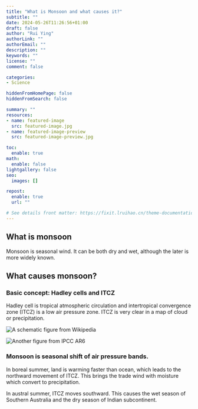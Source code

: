 ```yaml
---
title: "What is Monsoon and what causes it?"
subtitle: ""
date: 2024-05-26T11:26:56+01:00
draft: false
author: "Rui Ying"
authorLink: ""
authorEmail: ""
description: ""
keywords: ""
license: ""
comment: false

categories:
- Science

hiddenFromHomePage: false
hiddenFromSearch: false

summary: ""
resources:
- name: featured-image
  src: featured-image.jpg
- name: featured-image-preview
  src: featured-image-preview.jpg

toc:
  enable: true
math:
  enable: false
lightgallery: false
seo:
  images: []

repost:
  enable: true
  url: ""

# See details front matter: https://fixit.lruihao.cn/theme-documentation-content/#front-matter
---
```


<!--more-->
## What is monsoon
Monsoon is seasonal wind. It can be both dry and wet, although the later is more widely known.


## What causes monsoon?
### Basic concept: Hadley cells and ITCZ
Hadley cell is tropical atmospheric circulation and intertropical convergence zone (ITCZ) is a low air pressure zone. ITCZ is very clear in a map of cloud or precipitation.

![A schematic figure from Wikipedia](https://en.wikipedia.org/wiki/Trade_winds#/media/File:Earth_Global_Circulation_-_en.svg)

![Another figure from IPCC AR6](https://www.ipcc.ch/report/ar6/wg1/downloads/figures/IPCC_AR6_WGI_Figure_8_21.png)

### Monsoon is seasonal shift of air pressure bands. 

In boreal summer, land is warming faster than ocean, which leads to the northward movement of ITCZ. This brings the trade wind with moisture which convert to precipitation.

In austral summer, ITCZ moves southward. This causes the wet season of Southern Australia and the dry season of Indian subcontinent.
